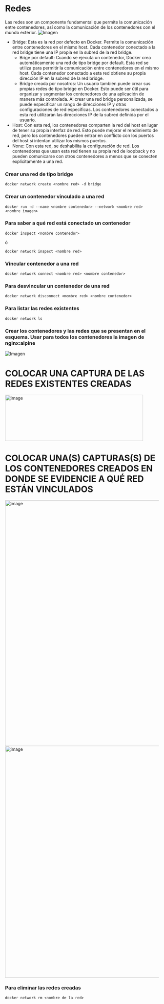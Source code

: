 # Redes
Las redes son un componente fundamental que permite la comunicación entre contenedores, así como la comunicación de los contenedores con el mundo exterior. 
![Imagen](redes.PNG)
- Bridge: Esta es la red por defecto en Docker. Permite la comunicación entre contenedores en el mismo host. Cada contenedor conectado a la red bridge tiene una IP propia en la subred de la red bridge.
    -  Brige por default: Cuando se ejecuta un contenedor, Docker crea automáticamente una red de tipo bridge por default. Esta red se utiliza para permitir la comunicación entre contenedores en el mismo host. Cada contenedor conectado a esta red obtiene su propia dirección IP en la subred de la red bridge.
    - Bridge creada por nosotros: Un usuario también puede crear sus propias redes de tipo bridge en Docker. Esto puede ser útil para organizar y segmentar los contenedores de una aplicación de manera más controlada. Al crear una red bridge personalizada, se puede especificar un rango de direcciones IP y otras configuraciones de red específicas. Los contenedores conectados a esta red utilizarán las direcciones IP de la subred definida por el usuario.
- Host: Con esta red, los contenedores comparten la red del host en lugar de tener su propia interfaz de red. Esto puede mejorar el rendimiento de red, pero los contenedores pueden entrar en conflicto con los puertos del host si intentan utilizar los mismos puertos.
- None: Con esta red, se deshabilita la configuración de red. Los contenedores que usan esta red tienen su propia red de loopback y no pueden comunicarse con otros contenedores a menos que se conecten explícitamente a una red.

### Crear una red de tipo bridge

```
docker network create <nombre red> -d bridge
```

### Crear un contenedor vinculado a una red

```
docker run -d --name <nombre contenedor> --network <nombre red> <nombre imagen>
```

### Para saber a qué red está conectado un contenedor

```
docker inspect <nombre contenedor>
```
ó
```
docker network inspect <nombre red> 
```

### Vincular contenedor a una red
```
docker network connect <nombre red> <nombre contenedor>
```

### Para desvincular un contenedor de una red
```
docker network disconnect <nombre red> <nombre contenedor>
```

### Para listar las redes existentes
```
docker network ls
```

### Crear los contenedores y las redes que se presentan en el esquema. Usar para todos los contenedores la imagen de nginx:alpine

![Imagen](esquema-ejercicio-redes.PNG)

# COLOCAR UNA CAPTURA DE LAS REDES EXISTENTES CREADAS
<img width="452" height="151" alt="image" src="https://github.com/user-attachments/assets/65a29080-e448-4c60-bfef-d031c79d9b94" />


# COLOCAR UNA(S) CAPTURAS(S) DE LOS CONTENEDORES CREADOS EN DONDE SE EVIDENCIE A QUÉ RED ESTÁN VINCULADOS
<img width="703" height="804" alt="image" src="https://github.com/user-attachments/assets/26b0723a-4efc-45e9-99ed-dfc669c5c0e7" />

<img width="790" height="758" alt="image" src="https://github.com/user-attachments/assets/ddc6ca5a-2999-449d-9408-7686370ed52e" />


### Para eliminar las redes creadas
```
docker network rm <nombre de la red>
```

